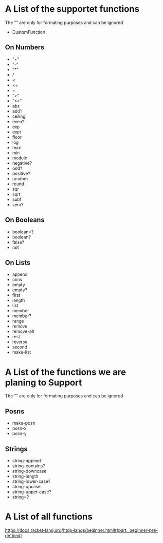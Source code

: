 # A List of the supportet functions
The "" are only for formating purposes and can be ignored

- CustomFunction
## On Numbers
- "+"
- "-"
- "*"
- /
- <
- <=
- =
- ">"
- ">="
- abs
- add1
- ceiling
- even?
- exp
- expt
- floor
- log
- max
- min
- modulo
- negative?
- odd?
- positive?
- random
- round
- sqr
- sqrt
- sub1
- zero?

## On Booleans
- boolean=?
- boolean?
- false?
- not

## On Lists
- append
- cons
- empty
- empty?
- first
- length
- list
- member
- member?
- range
- remove
- remove-all
- rest
- reverse
- second
- make-list

# A List of the functions we are planing to Support
The "" are only for formating purposes and can be ignored

## Posns
- make-posn
- posn-x
- posn-y
## Strings
- string-append
- string-contains?
- string-downcase
- string-length
- string-lower-case?
- string-upcase
- string-upper-case?
- string=?

# A List of all functions
https://docs.racket-lang.org/htdp-langs/beginner.html#(part._beginner-pre-defined)
